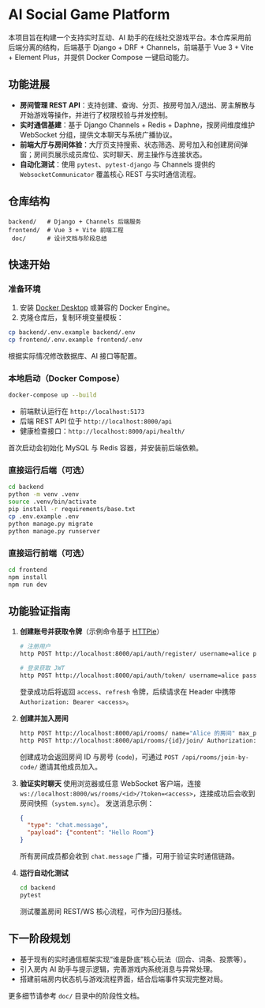 # AI Social Game Platform

本项目旨在构建一个支持实时互动、AI 助手的在线社交游戏平台。本仓库采用前后端分离的结构，后端基于 Django + DRF + Channels，前端基于 Vue 3 + Vite + Element Plus，并提供 Docker Compose 一键启动能力。

## 功能进展

- **房间管理 REST API**：支持创建、查询、分页、按房号加入/退出、房主解散与开始游戏等操作，并进行了权限校验与并发控制。
- **实时通信基建**：基于 Django Channels + Redis + Daphne，按房间维度维护 WebSocket 分组，提供文本聊天与系统广播协议。
- **前端大厅与房间体验**：大厅页支持搜索、状态筛选、房号加入和创建房间弹窗；房间页展示成员席位、实时聊天、房主操作与连接状态。
- **自动化测试**：使用 `pytest`、`pytest-django` 与 Channels 提供的 `WebsocketCommunicator` 覆盖核心 REST 与实时通信流程。

## 仓库结构

```text
backend/   # Django + Channels 后端服务
frontend/  # Vue 3 + Vite 前端工程
 doc/      # 设计文档与阶段总结
```

## 快速开始

### 准备环境

1. 安装 [Docker Desktop](https://www.docker.com/) 或兼容的 Docker Engine。
2. 克隆仓库后，复制环境变量模板：

```bash
cp backend/.env.example backend/.env
cp frontend/.env.example frontend/.env
```

根据实际情况修改数据库、AI 接口等配置。

### 本地启动（Docker Compose）

```bash
docker-compose up --build
```

- 前端默认运行在 `http://localhost:5173`
- 后端 REST API 位于 `http://localhost:8000/api`
- 健康检查接口：`http://localhost:8000/api/health/`

首次启动会初始化 MySQL 与 Redis 容器，并安装前后端依赖。

### 直接运行后端（可选）

```bash
cd backend
python -m venv .venv
source .venv/bin/activate
pip install -r requirements/base.txt
cp .env.example .env
python manage.py migrate
python manage.py runserver
```

### 直接运行前端（可选）

```bash
cd frontend
npm install
npm run dev
```

## 功能验证指南

1. **创建账号并获取令牌**（示例命令基于 [HTTPie](https://httpie.io/)）
   ```bash
   # 注册用户
   http POST http://localhost:8000/api/auth/register/ username=alice password=Passw0rd! display_name=Alice

   # 登录获取 JWT
   http POST http://localhost:8000/api/auth/token/ username=alice password=Passw0rd!
   ```
   登录成功后将返回 `access`、`refresh` 令牌，后续请求在 Header 中携带 `Authorization: Bearer <access>`。

2. **创建并加入房间**
   ```bash
   http POST http://localhost:8000/api/rooms/ name="Alice 的房间" max_players:=6 Authorization:"Bearer <access>"
   http POST http://localhost:8000/api/rooms/{id}/join/ Authorization:"Bearer <access>"
   ```
   创建成功会返回房间 ID 与房号 (`code`)，可通过 `POST /api/rooms/join-by-code/` 邀请其他成员加入。

3. **验证实时聊天**
   使用浏览器或任意 WebSocket 客户端，连接 `ws://localhost:8000/ws/rooms/<id>/?token=<access>`，连接成功后会收到房间快照（`system.sync`）。
   发送消息示例：
   ```json
   {
     "type": "chat.message",
     "payload": {"content": "Hello Room"}
   }
   ```
   所有房间成员都会收到 `chat.message` 广播，可用于验证实时通信链路。

4. **运行自动化测试**
   ```bash
   cd backend
   pytest
   ```
   测试覆盖房间 REST/WS 核心流程，可作为回归基线。

## 下一阶段规划

- 基于现有的实时通信框架实现“谁是卧底”核心玩法（回合、词条、投票等）。
- 引入房内 AI 助手与提示逻辑，完善游戏内系统消息与异常处理。
- 搭建前端房内状态机与游戏流程界面，结合后端事件实现完整对局。

更多细节请参考 `doc/` 目录中的阶段性文档。

